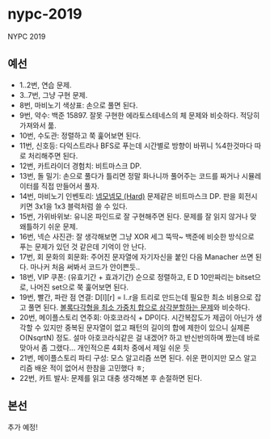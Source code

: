 # nypc-2019
NYPC 2019

## 예선

- 1..2번, 연습 문제.
- 3..7번, 그냥 구현 문제.
- 8번, 마비노기 색상표: 손으로 풀면 된다.
- 9번, 약수: 백준 15897. 잘못 구현한 에라토스테네스의 체 문제와 비슷하다. 적당히 가져와서 풂.
- 10번, 수도관: 정렬하고 쭉 훑어보면 된다.
- 11번, 신호등: 다익스트라나 BFS로 푸는데 시간별로 방향이 바뀌니 %4한것마다 따로 처리해주면 된다.
- 12번, 카트라이더 경험치: 비트마스크 DP.
- 13번, 돌 밀기: 손으로 풀다가 틀리면 정말 화나니까 풀어주는 코드를 짜거나 시뮬레이터를 직접 만들어서 풀자.
- 14번, 마비노기 인벤토리: [넴모넴모 (Hard)](https://acmicpc.net/problem/14700) 문제같은 비트마스크 DP. 판을 회전시키면 3x1을 1x3 블럭처럼 쓸 수 있다.
- 15번, 가위바위보: 유니온 파인드로 잘 구현해주면 된다. 문제를 잘 읽지 않거나 맞왜틀하기 쉬운 문제.
- 16번, 넥슨 사진관: 잘 생각해보면 그냥 XOR 세그 뚝딱~ 백준에 비슷한 방식으로 푸는 문제가 있던 것 같은데 기억이 안 난다.
- 17번, 회 문화의 회문화: 주어진 문자열에 자기자신을 붙인 다음 Manacher 쓰면 된다. 마나커 처음 써봐서 코드가 안이쁜듯..
- 18번, VIP 쿠폰: (유효기간 + 효과기간) 순으로 정렬하고, E D 10만짜리는 bitset으로, 나머진 set으로 쭉 훑어보면 된다.
- 19번, 빨간, 파란 점 연결: D[l][r] = l..r을 트리로 만드는데 필요한 최소 비용으로 잡고 풀면 된다. [볼록다각형을 최소 가중치 합으로 삼각분할하는 문제](https://en.wikipedia.org/wiki/Minimum-weight_triangulation)와 비슷하다.
- 20번, 메이플스토리 연주회: 아호코라식 + DP이다. 시간복잡도가 제곱이 아닌가 생각할 수 있지만 중복된 문자열이 없고 패턴의 길이의 합에 제한이 있으니 실제론 O(NsqrtN) 정도. 설마 아호코라식같은 걸 내겠어? 하고 반신반의하며 짰는데 바로 맞아서 좀 그랬다... 개인적으론 4회차 중에서 제일 쉬운 듯
- 21번, 메이플스토리 파티 구성: 모스 알고리즘 쓰면 된다. 쉬운 편이지만 모스 알고리즘 배운 적이 없어서 한참을 고민했다 ㅎ;
- 22번, 카트 발사: 문제를 읽고 대충 생각해본 후 손절하면 된다.

## 본선

추가 예정!
